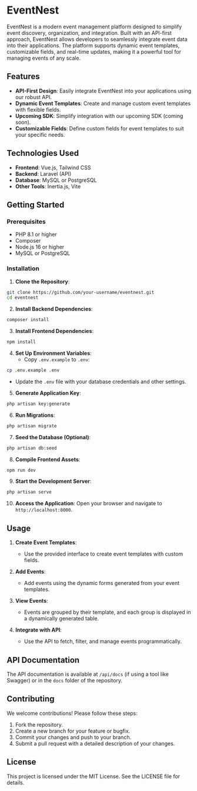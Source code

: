 # EventNest

EventNest is a modern event management platform designed to simplify event discovery, organization, and integration. Built with an API-first approach, EventNest allows developers to seamlessly integrate event data into their applications. The platform supports dynamic event templates, customizable fields, and real-time updates, making it a powerful tool for managing events of any scale.

## Features

* **API-First Design**: Easily integrate EventNest into your applications using our robust API.
* **Dynamic Event Templates**: Create and manage custom event templates with flexible fields.
* **Upcoming SDK**: Simplify integration with our upcoming SDK (coming soon).
* **Customizable Fields**: Define custom fields for event templates to suit your specific needs.

## Technologies Used

* **Frontend**: Vue.js, Tailwind CSS
* **Backend**: Laravel (API)
* **Database**: MySQL or PostgreSQL
* **Other Tools**: Inertia.js, Vite

## Getting Started

### Prerequisites

* PHP 8.1 or higher
* Composer
* Node.js 16 or higher
* MySQL or PostgreSQL

### Installation

1. **Clone the Repository**:
```bash
git clone https://github.com/your-username/eventnest.git
cd eventnest
```

2. **Install Backend Dependencies**:
```bash
composer install
```

3. **Install Frontend Dependencies**:
```bash
npm install
```

4. **Set Up Environment Variables**:
   * Copy `.env.example` to `.env`:
```bash
cp .env.example .env
```
   * Update the `.env` file with your database credentials and other settings.

5. **Generate Application Key**:
```bash
php artisan key:generate
```

6. **Run Migrations**:
```bash
php artisan migrate
```

7. **Seed the Database (Optional)**:
```bash
php artisan db:seed
```

8. **Compile Frontend Assets**:
```bash
npm run dev
```

9. **Start the Development Server**:
```bash
php artisan serve
```

10. **Access the Application**: Open your browser and navigate to `http://localhost:8000`.

## Usage

1. **Create Event Templates**:
   * Use the provided interface to create event templates with custom fields.

2. **Add Events**:
   * Add events using the dynamic forms generated from your event templates.

3. **View Events**:
   * Events are grouped by their template, and each group is displayed in a dynamically generated table.

4. **Integrate with API**:
   * Use the API to fetch, filter, and manage events programmatically.

## API Documentation

The API documentation is available at `/api/docs` (if using a tool like Swagger) or in the `docs` folder of the repository.

## Contributing

We welcome contributions! Please follow these steps:

1. Fork the repository.
2. Create a new branch for your feature or bugfix.
3. Commit your changes and push to your branch.
4. Submit a pull request with a detailed description of your changes.

## License

This project is licensed under the MIT License. See the LICENSE file for details.
